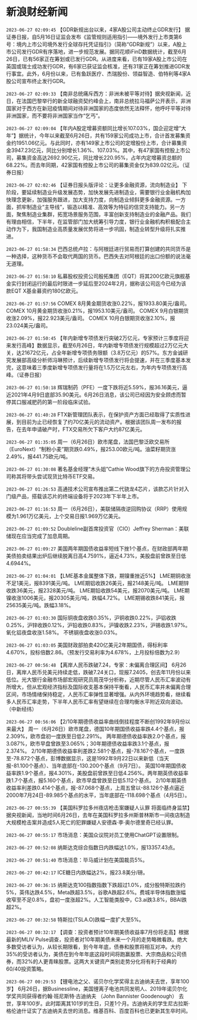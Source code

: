 # 新浪财经新闻
`2023-06-27 02:09:45` 【GDR新规出台以来，4家A股公司主动终止GDR发行】 据证券日报，自5月16日证监会发布《监管规则适用指引——境外发行上市类第6号：境内上市公司境外发行全球存托凭证指引》（简称“GDR新规”）以来，A股上市公司发行GDR有序落地，进一步规范发展。据同花顺iFinD数据统计，截至6月26日，已有56家正在筹划或已发行GDR。从进度来看，已有19家A股上市公司在英国或瑞士成功发行GDR，有6家已获证监会核准，还有31家正在筹划推进GDR发行事宜。此外，6月份以来，已有鱼跃医疗、杰瑞股份、领益智造、伯特利等4家A股公司宣布终止发行GDR。

`2023-06-27 02:09:33` 【南非总统痛斥西方：非洲未被平等对待】据央视新闻，近日，在法国巴黎举行的新全球融资契约峰会上，南非总统拉马福萨公开表示，非洲国家对于西方在新冠疫情期间对待非洲国家的态度依然无法释怀，他呼吁平等对待非洲国家，而不要将非洲国家当作“乞丐”。

`2023-06-27 02:09:04` 【年内A股定增募资额同比增长107.03%，国企迎定增“大年”】据统计，今年以来截至6月26日，共有159家公司成功上市，合计首发募集资金约1951.06亿元。与此同时，亦有149家上市公司的定增股份上市，合计募集资金3947.23亿元，同比分别增长1.36%、107.03%。其中，有47家国有控股上市公司，募集资金高达2692.90亿元，同比增长220.95%，占年内定增募资总额的68.22%。而去年同期，42家国有控股上市公司的募集资金仅为839.02亿元。（证券日报）

`2023-06-27 02:02:46` 【证券日报头版评论：让更多金融资源，流向制造业】 下阶段，要延续制造业升级发展态势，加快发展先进制造业，需要银行业金融机构加快理念更新，加强服务跟进，加大支持力度，向制造业倾斜更多金融资源。一方面，抓牢制造业“主导线”，锻造以精准、高效等为特征的信贷支持能力。另一方面，聚焦制造业集群，拓宽场景服务范围，丰富创新支持制造业的金融产品。我们有理由相信，下半年，在监管部门加大统筹引导力度，银行业金融机构积极配合主动作为下，我国制造业高质量发展优势将进一步巩固，制造业转型升级将扎实推进。

`2023-06-27 01:58:34` 巴西总统卢拉：与阿根廷进行贸易而打算创建的共同货币是一种选择，这种货币不会取代两国的货币。巴西失去对阿根廷的出口份额的说法毫无道理。

`2023-06-27 01:58:10` 私募股权投资公司殷拓集团（EQT）将其200亿欧元旗舰基金实行封闭运行的最后时限进一步延后至2024年2月，据称该公司迄今已经为该款EQT X基金募资约180亿欧元。

`2023-06-27 01:57:56` COMEX 8月黄金期货收涨0.22%，报1933.80美元/盎司。
COMEX 10月黄金期货收涨0.21%，报1953.10美元/盎司。
COMEX 9月白银期货收涨2.09%，报22.923美元/盎司。
COMEX 10月白银期货收涨2.10%，报23.024美元/盎司。

`2023-06-27 01:50:45` 【年内新增专项债发行突破2万亿元，专家预计三季度将迎来发行高峰】数据显示，截至6月26日，年内新增专项债发行规模超过2万亿元大关，达21672亿元，占全年新增专项债务限额（3.8万亿元）的57%。东方金诚研究发展部高级分析师冯琳预计，后续新增专项债发行将会提速，并在三季度基本发完，这意味着三季度新增专项债发行量将在1.5万亿元左右，为年内专项债发行高峰。（证券日报）

`2023-06-27 01:50:18` 辉瑞制药（PFE）一度下跌将近5.59%，报36.16美元，逼近2021年4月9日底部35.90美元。6月26日消息，该公司已经因为安全顾虑而暂停其口服减肥药的第一阶段临床试验。

`2023-06-27 01:40:28` FTX新管理团队表示，在保护资产方面已经取得了实质性进展，到目前为止已经恢复了约70亿美元的流动资产。根据该团队周一发布的报告，在去年申请破产时，FTX交易所欠下客户大约87亿美元。

`2023-06-27 01:35:05` 周一（6月26日）欧市尾盘，法国巴黎泛欧交易所（EuroNext）“制粉小麦”期货跌0.49%，报253.00欧元/吨。油菜籽期货涨2.49%，报441.75欧元/吨。

`2023-06-27 01:30:08` 著名基金经理“木头姐”Cathie Wood旗下的方舟投资管理公司称其将带头尝试现货比特币ETF交易。

`2023-06-27 01:26:53` 高通技术公司宣布推出第二代骁龙4芯片，该款芯片针对入门级产品，搭载该芯片的终端设备将于2023年下半年上市。

`2023-06-27 01:16:53` 周一（6月26日），美联储隔夜逆回购协议（RRP）使用规模为1.961万亿美元，上个交易日报1.969万亿美元。

`2023-06-27 01:09:52` Doubleline副首席投资官（CIO）Jeffrey Sherman：美联储现在应当完成了加息周期。

`2023-06-27 01:09:27` 美国两年期国债收益率短线下挫1个基点，在财政部两年期美债拍卖结果出炉后继续脱离日高4.7591%，逼近4.73%，美股盘前曾跌至日低4.6944%。

`2023-06-27 01:04:01` 【LME基本金属整体下跌，期镍重挫近5%】 LME期铜收涨不足1美元，报8391美元/吨。 LME期铝收跌26美元，报2148美元/吨。 LME期锌收跌36美元，报2328美元/吨。 LME期铅收跌54美元，报2070美元/吨。 LME期镍收涨1006美元，报20305美元/吨，跌幅4.72%。 LME期锡收跌841美元，报25635美元/吨。跌幅3.18%。

`2023-06-27 01:03:30` 国际铜夜盘收跌0.35%，沪铜收跌0.22%，沪铝收跌0.25%，沪锌收跌0.12%，沪铅收跌0.83%，沪镍收跌2.23%，沪锡收跌1.97%。
氧化铝夜盘收涨1.58%。
不锈钢夜盘收涨0.03%。

`2023-06-27 01:03:05` 美国财政部拍卖420亿美元2年期国债，得标利率4.670%，投标倍数2.86。（预发行交易利率为4.678%，上月投标倍数为2.9）

`2023-06-27 00:56:48` 【离岸人民币跌破7.24，专家：未偏离合理区间】 6月26日，离岸人民币兑美元持续走低，跌破7.24关口，现报7.2405，创去年11月份以来低位。光大银行金融市场部宏观研究员周茂华分析称，近期尽管人民币汇率波动有所增大，但从宏观经济指标及国际收支基本保持平衡看，人民币汇率并未偏离合理区间，市场情绪保持稳定，人民币汇率弹性显著增强。从内外环境趋势看，继续看多人民币汇率走势，下半年人民币汇率有望继续在合理均衡水平附近双向波动。（中新经纬）

`2023-06-27 00:56:06` 【2/10年期德债收益率曲线倒挂程度不断创1992年9月份以来最大】 周一（6月26日）欧市尾盘，德国10年期国债收益率跌4.4个基点，报2.309%，欧市盘初一度跌至日低2.291%。
两年期德债收益率跌2.0个基点，报3.087%，欧市早盘曾跌至3.065%；30年期德债收益率跌3.1个基点，报2.374%。
2/10年期德债收益率利差跌2.581个基点，报-78.167个基点，一度跌至-78.872个基点，彭博数据显示，这是1992年9月22日以来新低（当天报-81.100个基点）、当年底部在-130.200个基点（9月7日）。
英国10年期国债收益率跌1.9个基点，报4.301%，美股盘前曾跌至日低4.256%。两年期英债收益率跌1.7个基点，报5.160个基点，欧市早盘曾跌至日低5.112个基点。
2/10年期英债收益率利差跌0.414个基点，报-87.068个基点，上周五曾以-88.126个基点逼近2000年7月24日-89.985个基点的水平，当年底部在-118.698个基点（4月5日）。

`2023-06-27 00:55:39` 【美国科罗拉多州夜店枪击案嫌疑人认罪 将面临终身监禁】据央视新闻，当地时间6月26日，去年在美国科罗拉多州斯普林斯市一间夜店制造大规模枪击案并造成5人死亡的犯罪嫌疑人安德森·李·奥尔德里奇已经认罪。

`2023-06-27 00:55:17` 市场消息：美国众议院对员工使用ChatGPT设置限制。

`2023-06-27 00:52:08` 纳斯达克综合指数日内跌幅达1.0%，报13357.43点。

`2023-06-27 00:51:40` 市场消息：毕马威计划在美国裁员5%。

`2023-06-27 00:42:17` ICE糖日内跌幅达2%，报23.8美分/磅。

`2023-06-27 00:36:15` 纳斯达克100指数指数下跌超过1.0%，成分股特斯拉跌约5%，英伟达跌4.5%，Meta跌超3.5%，谷歌A跌超2.6%。费城半导体指数涨幅收窄至不足0.8%，盘初一度涨超2%。人工智能类股中，C3.ai跌3.8%，BBAI跌超2%。

`2023-06-27 00:32:58` 特斯拉(TSLA.O)跌幅一度扩大至5%。

`2023-06-27 00:32:17` 【调查：投资者预计10年期美债收益率7月份将走高】根据最新的MLIV Pulse调查，投资者对10年期美债未来一个月的走势略微看跌。绝大多数受访者认为，从较长期限看，到今年年底，债券和股票将相互对冲。大约35%的受访者认为，美债在到今年年底这段时间将跑赢股票、大宗商品和公司债券，而32%的人更青睐股票。这两大关键资产类别走势分化将有利于经典的60/40投资策略。

`2023-06-27 00:29:53` 【锂电池之父、诺贝尔化学奖得主古迪纳夫去世，享年100岁】 6月26日，据Businessline，美国锂离子电池共同发明人、2019年诺贝尔化学奖共同获得者约翰·班尼斯特·古迪纳夫 （John Bannister Goodenough） 去世，享年100岁。此时距离其101岁的生日，只差1个月。古迪纳夫的学生尼古拉斯·格伦迪什证实了古迪纳夫去世的消息。维基百科、百度百科也已更新其生卒时间。

